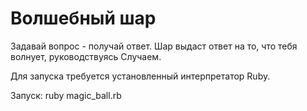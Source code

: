 # Волшебный шар
Задавай вопрос - получай ответ.
Шар выдаст ответ на то, что тебя волнует, руководствуясь Случаем.

Для запуска требуется установленный интерпретатор Ruby.

Запуск: ruby magic_ball.rb
